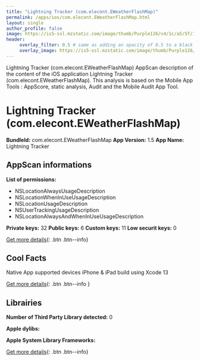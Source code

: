 ```yaml
---
title: "Lightning Tracker (com.elecont.EWeatherFlashMap)"
permalink: /apps/ios/com.elecont.EWeatherFlashMap.html
layout: single
author_profile: false
image: https://is5-ssl.mzstatic.com/image/thumb/Purple126/v4/1c/a5/5f/1ca55fbc-278a-a888-8924-372149425a35/AppIcon-1x_U007emarketing-0-7-85-220.png/512x512bb.jpg
header: 
     overlay_filter: 0.5 # same as adding an opacity of 0.5 to a black background
     overlay_image: https://is5-ssl.mzstatic.com/image/thumb/Purple126/v4/1c/a5/5f/1ca55fbc-278a-a888-8924-372149425a35/AppIcon-1x_U007emarketing-0-7-85-220.png/512x512bb.jpg
---
```

Lightning Tracker (com.elecont.EWeatherFlashMap) AppScan description of the content of the iOS application Lightning Tracker (com.elecont.EWeatherFlashMap). This analysis is based on the Mobile App Tools : AppScore, static analysis, Audit and the Mobile Audit App Tool.

# Lightning Tracker (com.elecont.EWeatherFlashMap)

**BundleId:** com.elecont.EWeatherFlashMap
**App Version:** 1.5
**App Name:** Lightning Tracker


## AppScan informations 

**List of permissions:** 
- NSLocationAlwaysUsageDescription
- NSLocationWhenInUseUsageDescription
- NSLocationUsageDescription
- NSUserTrackingUsageDescription
- NSLocationAlwaysAndWhenInUseUsageDescription
  
  
**Private keys:** 32
**Public keys:** 6
**Custom keys:** 11
**Low securit keys:** 0
  
[Get more details](/pricing.html){: .btn .btn--info}

## Cool Facts

Native App
supported devices iPhone & iPad
build using Xcode 13
  
[Get more details](/pricing.html){: .btn .btn--info }

## Librairies 
**Number of Third Party Library detected:** 0


**Apple dylibs:**


**Apple System Library Frameworks:**


  
[Get more details](/pricing.html){: .btn .btn--info}

